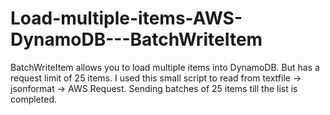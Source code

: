 # Load-multiple-items-AWS-DynamoDB---BatchWriteItem
BatchWriteItem allows you to load multiple items into DynamoDB. But has a request limit of 25 items. I used this small script to read from textfile -> jsonformat -> AWS Request. Sending batches of 25 items till the list is completed.
